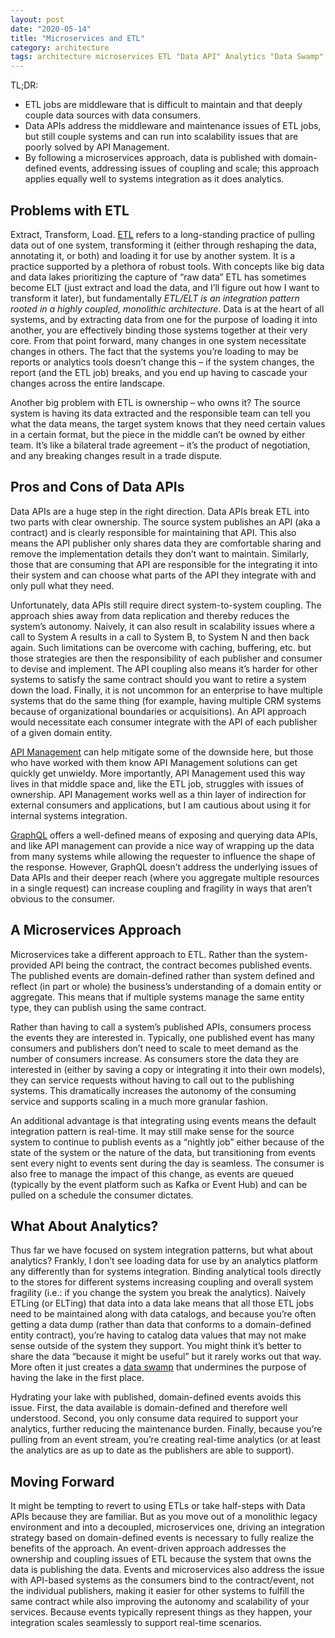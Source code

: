 ```yaml
---
layout: post
date: "2020-05-14"
title: "Microservices and ETL"
category: architecture
tags: architecture microservices ETL "Data API" Analytics "Data Swamp" "Data Lake" DDD
---
```


TL;DR:
- ETL jobs are middleware that is difficult to maintain and that deeply couple data sources with data consumers.
- Data APIs address the middleware and maintenance issues of ETL jobs, but still couple systems and can run into scalability issues that are poorly solved by API Management.
- By following a microservices approach, data is published with domain-defined events, addressing issues of coupling and scale; this approach applies equally well to systems integration as it does analytics.

## Problems with ETL
Extract, Transform, Load. [ETL](https://en.wikipedia.org/wiki/Extract,_transform,_load) refers to a long-standing practice of pulling data out of one system, transforming it (either through reshaping the data, annotating it, or both) and loading it for use by another system. It is a practice supported by a plethora of robust tools. With concepts like big data and data lakes prioritizing the capture of “raw data” ETL has sometimes become ELT (just extract and load the data, and I’ll figure out how I want to transform it later), but fundamentally _ETL/ELT is an integration pattern rooted in a highly coupled, monolithic architecture_. Data is at the heart of all systems, and by extracting data from one for the purpose of loading it into another, you are effectively binding those systems together at their very core. From that point forward, many changes in one system necessitate changes in others. The fact that the systems you’re loading to may be reports or analytics tools doesn’t change this – if the system changes, the report (and the ETL job) breaks, and you end up having to cascade your changes across the entire landscape.

Another big problem with ETL is ownership – who owns it? The source system is having its data extracted and the responsible team can tell you what the data means, the target system knows that they need certain values in a certain format, but the piece in the middle can’t be owned by either team. It’s like a bilateral trade agreement – it’s the product of negotiation, and any breaking changes result in a trade dispute.

## Pros and Cons of Data APIs
Data APIs are a huge step in the right direction. Data APIs break ETL into two parts with clear ownership. The source system publishes an API (aka a contract) and is clearly responsible for maintaining that API. This also means the API publisher only shares data they are comfortable sharing and remove the implementation details they don’t want to maintain. Similarly, those that are consuming that API are responsible for the integrating it into their system and can choose what parts of the API they integrate with and only pull what they need.

Unfortunately, data APIs still require direct system-to-system coupling. The approach shies away from data replication and thereby reduces the system’s autonomy. Naively, it can also result in scalability issues where a call to System A results in a call to System B, to System N and then back again. Such limitations can be overcome with caching, buffering, etc. but those strategies are then the responsibility of each publisher and consumer to devise and implement. The API coupling also means it’s harder for other systems to satisfy the same contract should you want to retire a system down the load. Finally, it is not uncommon for an enterprise to have multiple systems that do the same thing (for example, having multiple CRM systems because of organizational boundaries or acquisitions). An API approach would necessitate each consumer integrate with the API of each publisher of a given domain entity.

[API Management](https://en.wikipedia.org/wiki/API_management) can help mitigate some of the downside here, but those who have worked with them know API Management solutions can get quickly get unwieldy. More importantly, API Management used this way lives in that middle space and, like the ETL job, struggles with issues of ownership. API Management works well as a thin layer of indirection for external consumers and applications, but I am cautious about using it for internal systems integration.

[GraphQL](https://graphql.org/) offers a well-defined means of exposing and querying data APIs, and like API management can provide a nice way of wrapping up the data from many systems while allowing the requester to influence the shape of the response. However, GraphQL doesn’t address the underlying issues of Data APIs and their deeper reach (where you aggregate multiple resources in a single request) can increase coupling and fragility in ways that aren’t obvious to the consumer.

## A Microservices Approach
Microservices take a different approach to ETL. Rather than the system-provided API being the contract, the contract becomes published events. The published events are domain-defined rather than system defined and reflect (in part or whole) the business’s understanding of a domain entity or aggregate. This means that if multiple systems manage the same entity type, they can publish using the same contract.

Rather than having to call a system’s published APIs, consumers process the events they are interested in. Typically, one published event has many consumers and publishers don’t need to scale to meet demand as the number of consumers increase. As consumers store the data they are interested in (either by saving a copy or integrating it into their own models), they can service requests without having to call out to the publishing systems. This dramatically increases the autonomy of the consuming service and supports scaling in a much more granular fashion.

An additional advantage is that integrating using events means the default integration pattern is real-time. It may still make sense for the source system to continue to publish events as a “nightly job” either because of the state of the system or the nature of the data, but transitioning from events sent every night to events sent during the day is seamless. The consumer is also free to manage the impact of this change, as events are queued (typically by the event platform such as Kafka or Event Hub) and can be pulled on a schedule the consumer dictates.

## What About Analytics?
Thus far we have focused on system integration patterns, but what about analytics? Frankly, I don’t see loading data for use by an analytics platform any differently than for systems integration. Binding analytical tools directly to the stores for different systems increasing coupling and overall system fragility (i.e.: if you change the system you break the analytics). Naively ETLing (or ELTing) that data into a data lake means that all those ETL jobs need to be maintained along with data catalogs, and because you’re often getting a data dump (rather than data that conforms to a domain-defined entity contract), you’re having to catalog data values that may not make sense outside of the system they support. You might think it’s better to share the data “because it might be useful” but it rarely works out that way. More often it just creates a [data swamp](https://en.wikipedia.org/wiki/Data_lake) that undermines the purpose of having the lake in the first place.

Hydrating your lake with published, domain-defined events avoids this issue. First, the data available is domain-defined and therefore well understood. Second, you only consume data required to support your analytics, further reducing the maintenance burden. Finally, because you’re pulling from an event stream, you’re creating real-time analytics (or at least the analytics are as up to date as the publishers are able to support).

## Moving Forward
It might be tempting to revert to using ETLs or take half-steps with Data APIs because they are familiar. But as you move out of a monolithic legacy environment and into a decoupled, microservices one, driving an integration strategy based on domain-defined events is necessary to fully realize the benefits of the approach. An event-driven approach addresses the ownership and coupling issues of ETL because the system that owns the data is publishing the data. Events and microservices also address the issue with API-based systems as the consumers bind to the contract/event, not the individual publishers, making it easier for other systems to fulfill the same contract while also improving the autonomy and scalability of your services. Because events typically represent things as they happen, your integration scales seamlessly to support real-time scenarios.